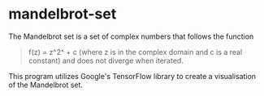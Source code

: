 # mandelbrot-set
The Mandelbrot set is a set of complex numbers that follows the function 
> f(z) = z^2^ + c 
(where z is in the complex domain and c is a real constant) and does not diverge when iterated. 

This program utilizes Google's TensorFlow library to create a visualisation of the Mandelbrot set.
